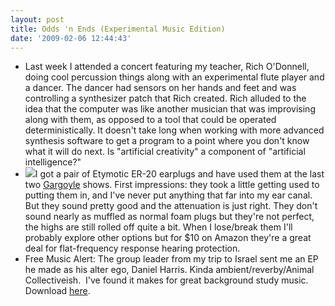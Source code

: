 ```yaml
---
layout: post
title: Odds 'n Ends (Experimental Music Edition)
date: '2009-02-06 12:44:43'
---
```



- Last week I attended a concert featuring my teacher, Rich O'Donnell, doing cool percussion things along with an experimental flute player and a dancer. The dancer had sensors on her hands and feet and was controlling a synthesizer patch that Rich created. Rich alluded to the idea that the computer was like another musician that was improvising along with them, as opposed to a tool that could be operated deterministically. It doesn't take long when working with more advanced synthesis software to get a program to a point where you don't know what it will do next. Is "artificial creativity" a component of "artificial intelligence?"
- [![](http://www.etymotic.com/ephp/images/etyplugs-case1ta.jpg)](http://www.etymotic.com/ephp/er20.aspx)I got a pair of Etymotic ER-20 earplugs and have used them at the last two [Gargoyle](http://www.thegargoylestl.com/) shows. First impressions: they took a little getting used to putting them in, and I've never put anything that far into my ear canal. But they sound pretty good and the attenuation is just right. They don't sound nearly as muffled as normal foam plugs but they're not perfect, the highs are still rolled off quite a bit. When I lose/break them I'll probably explore other options but for $10 on Amazon they're a great deal for flat-frequency response hearing protection.
- Free Music Alert: The group leader from my trip to Israel sent me an EP he made as his alter ego, Daniel Harris. Kinda ambient/reverby/Animal Collectiveish.  I've found it makes for great background study music. Download [here](http://files.filefront.com/Faarminals+Aarminals+and+szip/;13221899;/fileinfo.html).


